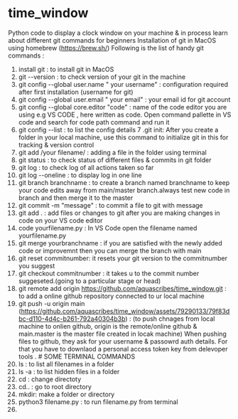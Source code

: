 # time_window
Python code to display a clock window on your machine & in process learn about different git commands for beginners
Installation of git in MacOS using homebrew (https://brew.sh/)
Following is the list of handy git commands : 
  1. install git : to install git in MacOS
  2. git --version : to check version of your git in the machine
  3. git config --global user.name " your username" : configuration required after first installation (username for git)
  4. git config --global user.email " your email" : your email id for git account
  5. git config --global core.editor "code" : name of the code editor you are using e.g VS CODE , here written as code. Open command pallette in VS code and search for code path command and run it 
  6. git config --list : to list the config details
  7 .git init: After you create a folder in your local machine, use this command to initialize git in this for tracking & version control
  8. git add /your filename/ : adding a file in the folder using terminal
  9. git status : to check status of different files & commits in git folder
  10. git log : to check log of all actions taken so far
  11. git log --oneline : to display log in one line
  12. git branch branchname : to create a branch named branchname to keep your code edits away from main/master branch.always test new code in branch and then merge it to the master
  13. git commit -m "message" : to commit a file to git with message
  14. git add . : add files or changes to git after you are making changes in code on your VS code editor
  15. code yourfilename.py : In VS Code open the filename named yourfilename.py
  16. git merge yourbranchname : if you are satisfied with the newly added code or improvemnt then you can merge the branch with main
  17. git reset commitnumber: it resets your git version to the commitnumber you suggest
  18. git checkout commitnumber : it takes u to the commit number suggeseted.(going to a particular stage or head)
  19. git remote add origin https://github.com/aquascribes/time_window.git : to add a  online github repository connected to ur local machine
  20. git push -u origin main (https://github.com/aquascribes/time_window/assets/79290133/79f83dbc-d110-4d4c-b261-792a40304b3b) : (to push chnages from local machine to onlien github, origin is the remote/online github & main.master is the master file created in locak machine)
  When pushing files to github, they ask for your username & passowrd auth details. For that you have to downlaod a personal access token key from delevoper tools
  . # SOME  TERMINAL COMMANDS
  1. ls : to list all filenames in a folder
  2. ls -a : to list hidden files in a folder
  3. cd : change directoty
  4. cd.. : go to root directory
  5. mkdir: make a folder or directory
  6. python3 filename.py : to run filename.py from terminal
  7. 

